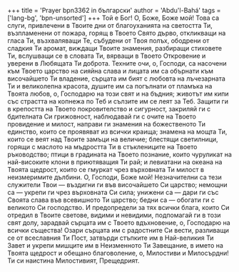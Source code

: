 +++
title = 'Prayer bpn3362 in български'
author = 'Abdu'l-Bahá'
tags = ['lang-bg', 'bpn-unsorted']
+++
Той е Бог! О, Боже, Боже мой! Това са слуги, привлечени в Твоите дни от благоуханията на светостта Ти, възпламенени от пожара, горящ в Твоето Свято дърво, откликващи на гласа Ти, възхваляващи Те, събудени от Твоя полъх, ободрени от сладкия Ти аромат, виждащи Твоите знамения, разбиращи стиховете Ти, вслушващи се в словата Ти, вярващи в Твоето Откровение и уверени в Любящата Ти доброта. Техните очи, о, Господи, са насочени към Твоето царство на сияйна слава и лицата им са обърнати към височайшето Ти владение, сърцата им бият с любовта на лъчезарната Ти и великолепна красота, душите им са погълнати от пламъка на Твоята любов, о, Господарю на този свят и на бъдния; животът им кипи със страстта на копнежа по Теб и сълзите им се леят за Теб.
Защити ги в крепостта на Твоето покровителство и сигурност, закриляй ги с бдителната Си грижовност, наблюдавай ги с очите на Твоето провидение и милост, направи ги знамения на божественото Ти единство, които се проявяват из всички краища; знамена на мощта Ти, които се веят над Твоите замъци на величие; блестящи светилници, горящи с маслото на мъдростта Ти в стъклениците на Твоето ръководство; птици в градината на Твоето познание, които чуруликат на най-високите клони в приютяващия Ти рай; и левиатани на океана на Твоята щедрост, които се гмуркат чрез върховната Ти милост в неизмеримите дълбини.
О, Господи, Боже мой! Незначителни са тези служители Твои — въздигни ги във височайшето Си царство; немощни са — укрепи ги чрез върховната Си сила; унижени са — дари ги със Своята слава във всевишното Ти царство; бедни са — обогати ги с великото Си господство. И предопредели за тях всички блага, които Си отредил в Твоите светове, видими и невидими, подпомагай ги в този свят долу, зарадвай сърцата им с Твоето вдъхновение, о, Господарю на всички същества! Озари сърцата им с радостните Си вести, разливащи се от всеславния Ти Пост, затвърди стъпките им в Най-великия Ти Завет и укрепи мишците им в Неизменното Ти Завещание, в името на Твоята щедрост и обещано благоволение, о, Милостиви и Милосърдни! Ти си наистина Милостивият, Прещедрият.
